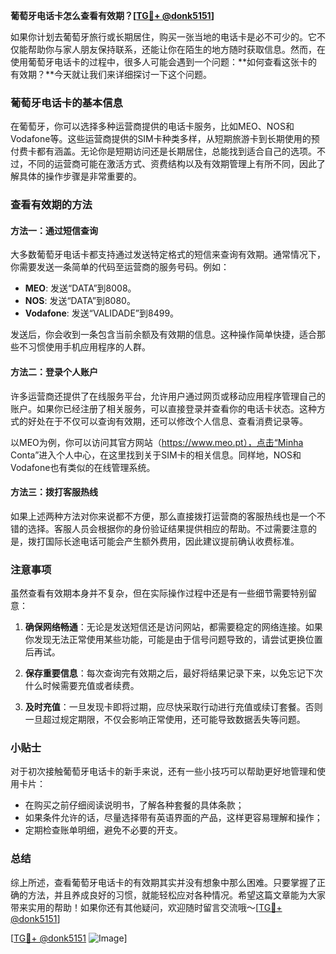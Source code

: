 **葡萄牙电话卡怎么查看有效期？[[TG💪+ @donk5151](https://t.me/s/donk5151)]**

如果你计划去葡萄牙旅行或长期居住，购买一张当地的电话卡是必不可少的。它不仅能帮助你与家人朋友保持联系，还能让你在陌生的地方随时获取信息。然而，在使用葡萄牙电话卡的过程中，很多人可能会遇到一个问题：**如何查看这张卡的有效期？**今天就让我们来详细探讨一下这个问题。

### 葡萄牙电话卡的基本信息

在葡萄牙，你可以选择多种运营商提供的电话卡服务，比如MEO、NOS和Vodafone等。这些运营商提供的SIM卡种类多样，从短期旅游卡到长期使用的预付费卡都有涵盖。无论你是短期访问还是长期居住，总能找到适合自己的选项。不过，不同的运营商可能在激活方式、资费结构以及有效期管理上有所不同，因此了解具体的操作步骤是非常重要的。

### 查看有效期的方法

#### 方法一：通过短信查询

大多数葡萄牙电话卡都支持通过发送特定格式的短信来查询有效期。通常情况下，你需要发送一条简单的代码至运营商的服务号码。例如：

- **MEO**: 发送“DATA”到8008。
- **NOS**: 发送“DATA”到8080。
- **Vodafone**: 发送“VALIDADE”到8499。

发送后，你会收到一条包含当前余额及有效期的信息。这种操作简单快捷，适合那些不习惯使用手机应用程序的人群。

#### 方法二：登录个人账户

许多运营商还提供了在线服务平台，允许用户通过网页或移动应用程序管理自己的账户。如果你已经注册了相关服务，可以直接登录并查看你的电话卡状态。这种方式的好处在于不仅可以查询有效期，还可以修改个人信息、查看消费记录等。

以MEO为例，你可以访问其官方网站（https://www.meo.pt），点击“Minha Conta”进入个人中心，在这里找到关于SIM卡的相关信息。同样地，NOS和Vodafone也有类似的在线管理系统。

#### 方法三：拨打客服热线

如果上述两种方法对你来说都不方便，那么直接拨打运营商的客服热线也是一个不错的选择。客服人员会根据你的身份验证结果提供相应的帮助。不过需要注意的是，拨打国际长途电话可能会产生额外费用，因此建议提前确认收费标准。

### 注意事项

虽然查看有效期本身并不复杂，但在实际操作过程中还是有一些细节需要特别留意：

1. **确保网络畅通**：无论是发送短信还是访问网站，都需要稳定的网络连接。如果你发现无法正常使用某些功能，可能是由于信号问题导致的，请尝试更换位置后再试。
   
2. **保存重要信息**：每次查询完有效期之后，最好将结果记录下来，以免忘记下次什么时候需要充值或者续费。

3. **及时充值**：一旦发现卡即将过期，应尽快采取行动进行充值或续订套餐。否则一旦超过规定期限，不仅会影响正常使用，还可能导致数据丢失等问题。

### 小贴士

对于初次接触葡萄牙电话卡的新手来说，还有一些小技巧可以帮助更好地管理和使用卡片：

- 在购买之前仔细阅读说明书，了解各种套餐的具体条款；
- 如果条件允许的话，尽量选择带有英语界面的产品，这样更容易理解和操作；
- 定期检查账单明细，避免不必要的开支。

### 总结

综上所述，查看葡萄牙电话卡的有效期其实并没有想象中那么困难。只要掌握了正确的方法，并且养成良好的习惯，就能轻松应对各种情况。希望这篇文章能为大家带来实用的帮助！如果你还有其他疑问，欢迎随时留言交流哦～[[TG💪+ @donk5151](https://t.me/s/donk5151)]

[[TG💪+ @donk5151](https://t.me/s/donk5151) ![Image](https://i.postimg.cc/rwNCRYN7/Snipaste-2025-04-30-17-27-05.png)]